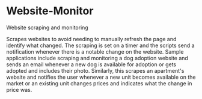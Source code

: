 # Website-Monitor
Website scraping and monitoring

Scrapes websites to avoid needing to manually refresh the page and identify what changed. The scraping is set on a timer and the scripts send a notification whenever there is a notable change on the website. Sample applications include scraping and monitoring a dog adoption website and sends an email whenever a new dog is available for adoption or gets adopted and includes their photo. Similarly, this scrapes an apartment's website and notifies the user whenever a new unit becomes available on the market or an existing unit changes prices and indicates what the change in price was.
